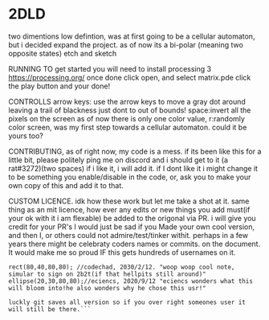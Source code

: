 # 2DLD
two dimentions low defintion, was at first going to be a cellular automaton, but i decided expand the project. as of now its a bi-polar (meaning two opposite states) etch and sketch

RUNNING
TO get started you will need to install processing 3
https://processing.org/
once done click open, and select matrix.pde
click the play button and your done!


CONTROLLS
arrow keys: use the arrow keys to move a gray dot around leaving a trail of blackness just dont to out of bounds!
space:invert all the pixels on the screen as of now there is only one color value,
r:randomly color screen, was my first step towards a cellular automaton. could it be yours too?

CONTRIBUTING, 
as of right now, my code is a mess. 
if its been like this for a little bit, please politely ping me on discord and i should get to it (a  rat#3272)(two spaces)
if i like it, i will add it. if I dont like it i might change it to be something you enable/disable in the code, or, ask you to make your own copy of this and add it to that.

CUSTOM LICENCE. 
idk how these work but let me take a shot at it. 
same thing as an mit licence, how ever any edits or new things you add must(if your ok with it i am flexable) be added to the origonal via PR. i will give you credit for your PR's I would just be sad if you Made your own cool version, and then I, or others could not admire/test/tinker withit.
perhaps in a few years there might be celebraty coders names or commits. on the document. It would make me so proud IF this gets hundreds of usernames on it.
```EX:
rect(80,40,80,80); //codechad, 2030/2/12. "woop woop cool note, simular to sign on 2b2t(if that hellpits still around)"
ellipse(20,30,80,80);//eciencs, 2020/9/12 "eciencs wonders what this will bloom into!he also wonders why he chose this usr!" 

luckly git saves all version so if you over right someones user it will still be there.```
